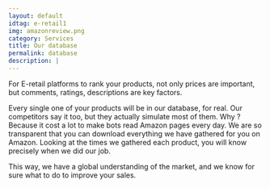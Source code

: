```yaml
---
layout: default
idtag: e-retail1
img: amazonreview.png
category: Services
title: Our database
permalink: database
description: |
---
```

For E-retail platforms to rank your products, not only prices are important, but comments, ratings, descriptions are key factors.

Every single one of your products will be in our database, for real. Our competitors say it too, but they actually simulate most of them. Why ? Because it cost a lot to make bots read Amazon pages every day. We are so transparent that you can download everything we have gathered for you on Amazon. Looking at the times we gathered each product, you will know precisely when we did our job.


This way, we have a global understanding of the market, and we know for sure what to do to improve your sales.
